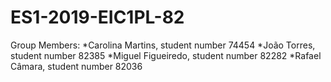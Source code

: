 # ES1-2019-EIC1PL-82

Group Members:
  *Carolina Martins, student number 74454
  *João Torres, student number 82385
  *Miguel Figueiredo, student number 82282
  *Rafael Câmara, student number 82036
  
   
